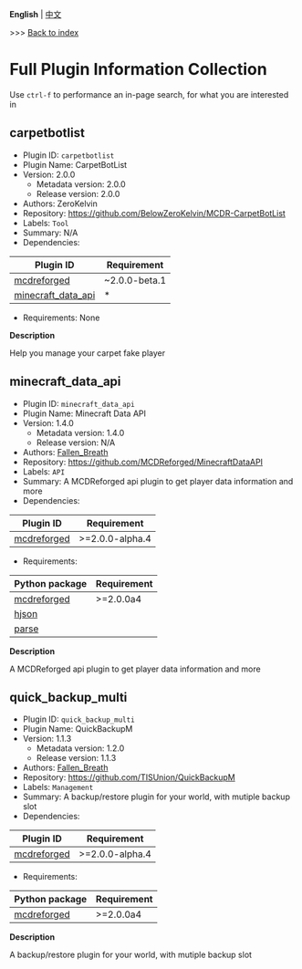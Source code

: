 **English** | [中文](full-zh_cn.md)

\>\>\> [Back to index](/readme.md)

# Full Plugin Information Collection

Use `ctrl-f` to performance an in-page search, for what you are interested in

## carpetbotlist

- Plugin ID: `carpetbotlist`
- Plugin Name: CarpetBotList
- Version: 2.0.0
  - Metadata version: 2.0.0
  - Release version: 2.0.0
- Authors: ZeroKelvin
- Repository: https://github.com/BelowZeroKelvin/MCDR-CarpetBotList
- Labels: `Tool`
- Summary: N/A
- Dependencies:

| Plugin ID | Requirement |
| --- | --- |
| [mcdreforged](/plugins/mcdreforged/readme.md) | ~2.0.0-beta.1 |
| [minecraft_data_api](/plugins/minecraft_data_api/readme.md) | * |

- Requirements: None

**Description**

Help you manage your carpet fake player

## minecraft_data_api

- Plugin ID: `minecraft_data_api`
- Plugin Name: Minecraft Data API
- Version: 1.4.0
  - Metadata version: 1.4.0
  - Release version: N/A
- Authors: [Fallen_Breath](https://github.com/Fallen-Breath)
- Repository: https://github.com/MCDReforged/MinecraftDataAPI
- Labels: `API`
- Summary: A MCDReforged api plugin to get player data information and more
- Dependencies:

| Plugin ID | Requirement |
| --- | --- |
| [mcdreforged](/plugins/mcdreforged/readme.md) | \>=2.0.0-alpha.4 |

- Requirements:

| Python package | Requirement |
| --- | --- |
| [mcdreforged](https://pypi.org/project/mcdreforged/) | \>=2.0.0a4 |
| [hjson](https://pypi.org/project/hjson/) |  |
| [parse](https://pypi.org/project/parse/) |  |


**Description**

A MCDReforged api plugin to get player data information and more

## quick_backup_multi

- Plugin ID: `quick_backup_multi`
- Plugin Name: QuickBackupM
- Version: 1.1.3
  - Metadata version: 1.2.0
  - Release version: 1.1.3
- Authors: [Fallen_Breath](https://github.com/Fallen-Breath)
- Repository: https://github.com/TISUnion/QuickBackupM
- Labels: `Management`
- Summary: A backup/restore plugin for your world, with mutiple backup slot
- Dependencies:

| Plugin ID | Requirement |
| --- | --- |
| [mcdreforged](/plugins/mcdreforged/readme.md) | \>=2.0.0-alpha.4 |

- Requirements:

| Python package | Requirement |
| --- | --- |
| [mcdreforged](https://pypi.org/project/mcdreforged/) | \>=2.0.0a4 |


**Description**

A backup/restore plugin for your world, with mutiple backup slot

